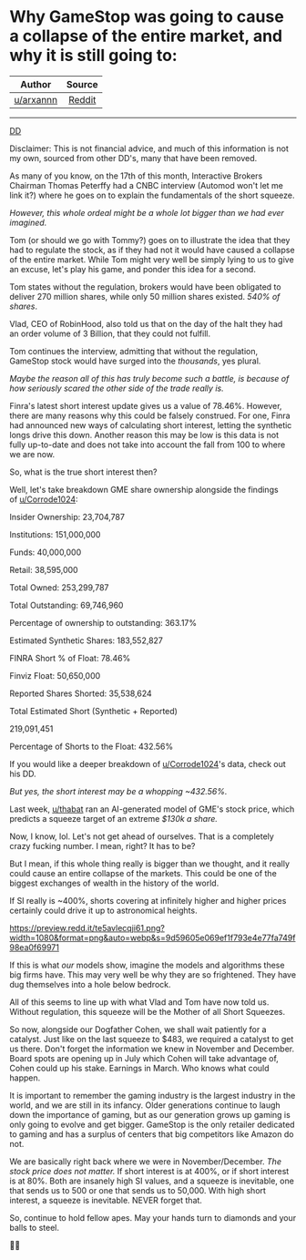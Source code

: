 Why GameStop was going to cause a collapse of the entire market, and why it is still going to:
==============================================================================================

| Author       | Source       | 
| :-------------: |:-------------:|
|  [u/arxannn](https://www.reddit.com/user/arxannn/)| [Reddit](https://www.reddit.com/r/GME/comments/lnxcio/why_gamestop_was_going_to_cause_a_collapse_of_the/) | 

---

[DD](https://www.reddit.com/r/GME/search?q=flair_name%3A%22DD%22&restrict_sr=1)

Disclaimer: This is not financial advice, and much of this information is not my own, sourced from other DD's, many that have been removed.

As many of you know, on the 17th of this month, Interactive Brokers Chairman Thomas Peterffy had a CNBC interview (Automod won't let me link it?) where he goes on to explain the fundamentals of the short squeeze.

*However, this whole ordeal might be a whole lot bigger than we had ever imagined.*

Tom (or should we go with Tommy?) goes on to illustrate the idea that they had to regulate the stock, as if they had not it would have caused a collapse of the entire market. While Tom might very well be simply lying to us to give an excuse, let's play his game, and ponder this idea for a second.

Tom states without the regulation, brokers would have been obligated to deliver 270 million shares, while only 50 million shares existed. *540% of shares*.

Vlad, CEO of RobinHood, also told us that on the day of the halt they had an order volume of 3 Billion, that they could not fulfill.

Tom continues the interview, admitting that without the regulation, GameStop stock would have surged into the *thousands*, yes plural.

*Maybe the reason all of this has truly become such a battle, is because of how seriously scared the other side of the trade really is.*

Finra's latest short interest update gives us a value of 78.46%. However, there are many reasons why this could be falsely construed. For one, Finra had announced new ways of calculating short interest, letting the synthetic longs drive this down. Another reason this may be low is this data is not fully up-to-date and does not take into account the fall from 100 to where we are now.

So, what is the true short interest then?

Well, let's take breakdown GME share ownership alongside the findings of [u/Corrode1024](https://www.reddit.com/u/Corrode1024/):

Insider Ownership: 23,704,787

Institutions: 151,000,000

Funds: 40,000,000

Retail: 38,595,000

Total Owned: 253,299,787

Total Outstanding: 69,746,960

Percentage of ownership to outstanding: 363.17%

Estimated Synthetic Shares: 183,552,827

FINRA Short % of Float: 78.46%

Finviz Float: 50,650,000

Reported Shares Shorted: 35,538,624

Total Estimated Short (Synthetic + Reported)

219,091,451

Percentage of Shorts to the Float: 432.56%

If you would like a deeper breakdown of [u/Corrode1024](https://www.reddit.com/u/Corrode1024/)'s data, check out his DD.

*But yes, the short interest may be a whopping ~432.56%.*

Last week, [u/thabat](https://www.reddit.com/u/thabat/) ran an AI-generated model of GME's stock price, which predicts a squeeze target of an extreme *$130k a share.*

Now, I know, lol. Let's not get ahead of ourselves. That is a completely crazy fucking number. I mean, right? It has to be?

But I mean, if this whole thing really is bigger than we thought, and it really could cause an entire collapse of the markets. This could be one of the biggest exchanges of wealth in the history of the world.

If SI really is ~400%, shorts covering at infinitely higher and higher prices certainly could drive it up to astronomical heights.

<https://preview.redd.it/te5avlecqji61.png?width=1080&format=png&auto=webp&s=9d59605e069ef1f793e4e77fa749f98ea0f69971>

If this is what *our* models show, imagine the models and algorithms these big firms have. This may very well be why they are so frightened. They have dug themselves into a hole below bedrock.

All of this seems to line up with what Vlad and Tom have now told us. Without regulation, this squeeze will be the Mother of all Short Squeezes.

So now, alongside our Dogfather Cohen, we shall wait patiently for a catalyst. Just like on the last squeeze to $483, we required a catalyst to get us there. Don't forget the information we knew in November and December. Board spots are opening up in July which Cohen will take advantage of, Cohen could up his stake. Earnings in March. Who knows what could happen.

It is important to remember the gaming industry is the largest industry in the world, and we are still in its infancy. Older generations continue to laugh down the importance of gaming, but as our generation grows up gaming is only going to evolve and get bigger. GameStop is the only retailer dedicated to gaming and has a surplus of centers that big competitors like Amazon do not.

We are basically right back where we were in November/December. *The stock price does not matter.* If short interest is at 400%, or if short interest is at 80%. Both are insanely high SI values, and a squeeze is inevitable, one that sends us to 500 or one that sends us to 50,000. With high short interest, a squeeze is inevitable. NEVER forget that.

So, continue to hold fellow apes. May your hands turn to diamonds and your balls to steel.

💎🙌
